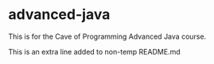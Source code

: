 # advanced-java
This is for the Cave of Programming Advanced Java course.

This is an extra line added to non-temp README.md
